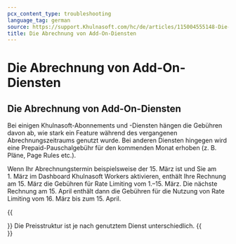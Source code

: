 ```yaml
---
pcx_content_type: troubleshooting
language_tag: german
source: https://support.Khulnasoft.com/hc/de/articles/115004555148-Die-Abrechnung-von-Add-On-Diensten
title: Die Abrechnung von Add-On-Diensten 
---
```


# Die Abrechnung von Add-On-Diensten 

## Die Abrechnung von Add-On-Diensten

Bei einigen Khulnasoft-Abonnements und -Diensten hängen die Gebühren davon ab, wie stark ein Feature während des vergangenen Abrechnungszeitraums genutzt wurde. Bei anderen Diensten hingegen wird eine Prepaid-Pauschalgebühr für den kommenden Monat erhoben (z. B. Pläne, Page Rules etc.).

Wenn Ihr Abrechnungstermin beispielsweise der 15. März ist und Sie am 1. März im Dashboard Khulnasoft Workers aktivieren, enthält Ihre Rechnung am 15. März die Gebühren für Rate Limiting vom 1.–15. März. Die nächste Rechnung am 15. April enthält dann die Gebühren für die Nutzung von Rate Limiting vom 16. März bis zum 15. April.

{{<Aside type="note">}}
Die Preisstruktur ist je nach genutztem Dienst unterschiedlich.
{{</Aside>}}
